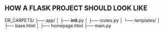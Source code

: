 ## HOW A FLASK PROJECT SHOULD LOOK LIKE


DR_CARPETS/
├── app/
│   ├── __init__.py
│   ├── routes.py
│   └── templates/
│       ├── base.html
│       ├── homepage.html
├── main.py
